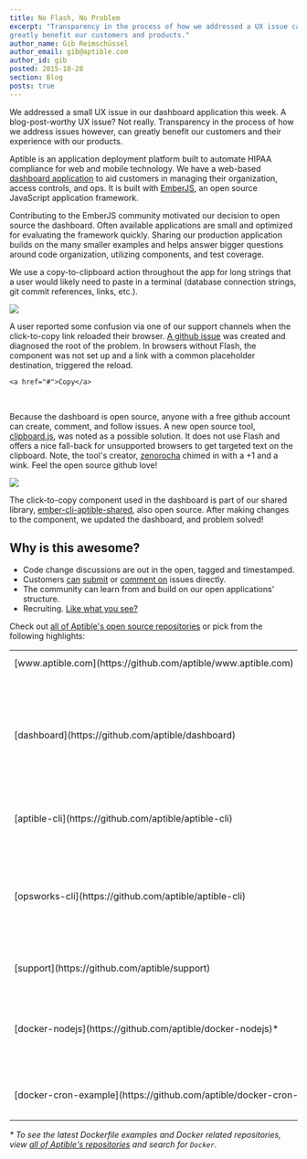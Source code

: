 ```yaml
---
title: No Flash, No Problem
excerpt: "Transparency in the process of how we addressed a UX issue can
greatly benefit our customers and products."
author_name: Gib Reimschüssel
author_email: gib@aptible.com
author_id: gib
posted: 2015-10-28
section: Blog
posts: true
---
```


We addressed a small UX issue in our dashboard application this week. A
blog-post-worthy UX issue? Not really. Transparency in the process of how
we address issues however, can greatly benefit our customers and their
experience with our products.

Aptible is an application deployment platform built to automate HIPAA compliance
for web and mobile technology. We have a web-based
[dashboard application](https://github.com/aptible/dashboard.aptible.com)
to aid customers in managing their organization, access controls, and ops.
It is built with [EmberJS](http://emberjs.com/), an open source JavaScript
application framework.

Contributing to the EmberJS community motivated our decision to open source
the dashboard. Often available applications are small and optimized for
evaluating the framework quickly. Sharing our production application builds on
the many smaller examples and helps answer bigger questions around code
organization, utilizing components, and test coverage.

We use a copy-to-clipboard action throughout the app for
long strings that a user would likely need to paste in a terminal
(database connection strings, git commit references, links, etc.).

<p class="text-center">
  <img class="img-responsive" src="{{ blog_asset_path 'no-flash-no-problem/click-to-copy.gif' }}">
</p>

A user reported some confusion via one of our support channels when the
click-to-copy link reloaded their browser.
[A github issue](https://github.com/aptible/dashboard.aptible.com/issues/387)
was created and diagnosed the root of the problem. In browsers without Flash,
the component was not set up and a link with a common placeholder destination,
triggered the reload.

```
<a href="#">Copy</a>
```
<br>

Because the dashboard is open source, anyone with a free github account can
create, comment, and follow issues. A new open source tool,
[clipboard.js](http://zenorocha.github.io/clipboard.js/), was noted as a
possible solution. It does not use Flash and offers a nice fall-back for
unsupported browsers to get targeted text on the clipboard. Note, the tool's
creator, [zenorocha](https://github.com/zenorocha) chimed in with a
+1 and a wink. Feel the open source github love!


<p class="text-center">
  <img class="img-responsive" src="{{ blog_asset_path 'no-flash-no-problem/plus-one.png' }}">
</p>

The click-to-copy component used in the dashboard is part of our shared library,
[ember-cli-aptible-shared](https://github.com/aptible/ember-cli-aptible-shared),
also open source. After making changes to the component, we updated the
dashboard, and problem solved!


## Why is this awesome?

* Code change discussions are out in the open, tagged and timestamped.
* Customers
[can](htts://github.com/aptible/dashboard.aptible.com/issues/418)
[submit](https://github.com/aptible/support/issues/115)
or
[comment on](https://github.com/aptible/support/issues/103#issuecomment-109068707)
issues directly.
* The community can learn from and build on our open applications' structure.
* Recruiting. [Like what you see?](https://www.aptible.com/company/careers/)


Check out
[all of Aptible's open source repositories](https://github.com/aptible)
or pick from the following highlights:
<table class="definitions-table">
  <tr>
    <td>[www.aptible.com](https://github.com/aptible/www.aptible.com)</td>
    <td>Aptible's public website.</td>
  </tr>
  <tr>
    <td>[dashboard](https://github.com/aptible/dashboard)</td>
    <td>Aptible's customer dashboard (aka Diesel). It allows users to manage organizations, access controls, and ops.</td>
  </tr>
  <tr>
    <td>[aptible-cli](https://github.com/aptible/aptible-cli)</td>
    <td>Command-line interface for Aptible services.</td>
  </tr>
  <tr>
    <td>[opsworks-cli](https://github.com/aptible/aptible-cli)</td>
    <td>An alternative CLI for Amazon OpsWorks, focused on managing a large number of similarly provisioned stacks.</td>
  </tr>
  <tr>
    <td>[support](https://github.com/aptible/support)</td>
    <td>Aptible's support documentation.</td>
  </tr>
  <tr>
    <td>[docker-nodejs](https://github.com/aptible/docker-nodejs)&#42;</td>
    <td>Sample Docker files to get various versions of NodeJS running on Docker.
    </td>
  </tr>
  <tr>
    <td style="white-space: nowrap;">[docker-cron-example](https://github.com/aptible/docker-cron-example)&#42;</td>
    <td>Example implementation of cron jobs on Docker/Aptible.</td>
  </tr>
</table>

<em>&#42; To see the latest Dockerfile examples and Docker related repositories,
view [all of Aptible's repositories](https://github.com/aptible) and search
for `Docker`.</em>
